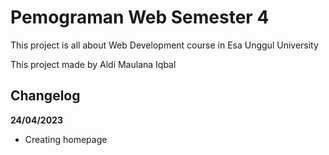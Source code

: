 # Pemograman Web Semester 4
This project is all about Web Development course in Esa Unggul University

This project made by Aldi Maulana Iqbal

## Changelog


**24/04/2023**

* Creating homepage
